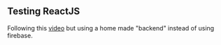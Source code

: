## Testing ReactJS

Following this [video](https://www.youtube.com/watch?v=Dorf8i6lCuk&t=10439s&ab_channel=Academind) but using a home made "backend" instead of using firebase.
